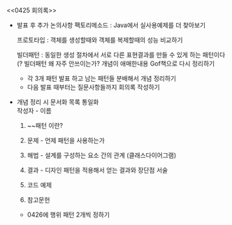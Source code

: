 <<0425 회의록>>

- 발표 후 추가 논의사항
  팩토리메소드
   : Java에서 실사용예제를 더 찾아보기 

   프로토타입 
    : 객체를 생성할때와 객체를 복제할때의 성능 비교하기

   빌더패턴
    : 동일한 생성 절차에서 서로 다른 표현결과를 만들 수 있게 하는 패턴이다(?
          빌더패턴 왜 자주 안쓰이는가? 개념이 애매한내용 Gof책으로 다시 정리하기

   * 각 3개 패턴 발표 하고 남는 패턴들 분배해서 개념 정리하기
   * 다음 발표 때부터는 질문사항들까지 회의록 작성하기

- 개념 정리 시 문서화 목록 통일화     
   작성자 - 이름
   1.  ~~패턴 이란? 

   2. 문제 - 언제 패턴을 사용하는가 

   3. 해법 - 설계를 구성하는 요소 간의 관계 (클래스다이어그램)
   
   4. 결과 - 디자인 패턴을 적용해서 얻는 결과와 장단점 서술
   
   5. 코드 예제

   6. 참고문헌

    * 0426에 행위 패턴 2개씩 정하기 